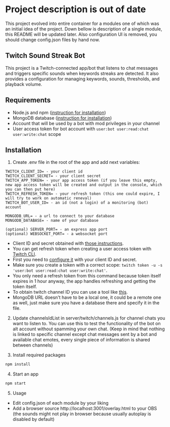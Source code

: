 # Project description is out of date

This project evolved into entire container for a modules one of which was an initial idea of the project. Down bellow is description of a single module, this README will be updated later. Also configuration UI is removed, you should change config.json files by hand now.

## Twitch Sound Streak Bot

This project is a Twitch-connected app/bot that listens to chat messages and triggers specific sounds when keywords streaks are detected. It also provides a configuration for managing keywords, sounds, thresholds, and playback volume.

## Requirements
- Node.js and npm ([instruction for installation](https://nodejs.org/en/download/))
- MongoDB database ([instruction for installation](https://www.mongodb.com/docs/manual/tutorial/install-mongodb-on-windows/))
- Account that will be used by a bot with mod privileges in your channel
- User access token for bot account with `user:bot user:read:chat user:write:chat` scope

## Installation

1. Create .env file in the root of the app and add next variables:

```
TWITCH_CLIENT_ID= - your client id
TWITCH_CLIENT_SECRET= - your client secret
TWITCH_APP_TOKEN= - your app access token (if you leave this empty, new app access token will be created and output in the console, which you can then put here)
TWITCH_REFRESH_TOKEN= - your refresh token (this one could expire, I will try to work on automatic reneval)
TWITCH_BOT_USER_ID= - an id (not a login) of a monitoring (bot) account

MONGODB_URL= - a url to connect to your database
MONGODB_DATABASE= - name of your database

(optional) SERVER_PORT= - an express app port
(optional) WEBSOCKET_PORT= - a websocket port
```

- Client ID and secret obtained with [those instructions](https://dev.twitch.tv/docs/authentication/register-app/).
- You can get refresh token when creating a user access token with [Twitch CLI](https://dev.twitch.tv/docs/cli/).
- First you need to [configure it](https://dev.twitch.tv/docs/cli/configure-command/) with your client ID and secret.
- Make sure you create a token with a correct scope: `twitch token -u -s 'user:bot user:read:chat user:write:chat'`.
- You only need a refresh token from this command because token itself expires in 1 hour anyway, the app handles refreshing and getting the token itself.
- To obtain twitch channel ID you can use a tool like [this](https://www.streamweasels.com/tools/convert-twitch-username-%20to-user-id/).
- MongoDB URL doesn't have to be a local one, it could be a remote one as well, just make sure you have a database there and specify it in the file.

2. Update channelsIdList in server/twitch/channels.js for channel chats you want to listen to. You can use this to test the functionality of the bot on alt account without spamming your own chat. (Keep in mind that nothing is linked to specific channel except chat messages sent by a bot and available chat emotes, every single piece of information is shared between channels)

3. Install required packages
```bash
npm install
```

4. Start an app
```bash
npm start
```

5. Usage
- Edit config.json of each module by your liking
- Add a browser source http://localhost:3001/overlay.html to your OBS (the sounds might not play in browser because usually autoplay is disabled by default)